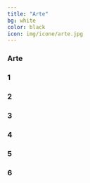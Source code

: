 ```yaml
---
title: "Arte"
bg: white
color: black
icon: img/icone/arte.jpg
---
```


### Arte

<div class="carosello" id="carosello-arte" data-slick='{"slidesToShow": 1, "slidesToScroll": 1, "dots": true, "autoplay": true}'>
  <div><h3>1</h3></div>
  <div><h3>2</h3></div>
  <div><h3>3</h3></div>
  <div><h3>4</h3></div>
  <div><h3>5</h3></div>
  <div><h3>6</h3></div>
</div>
